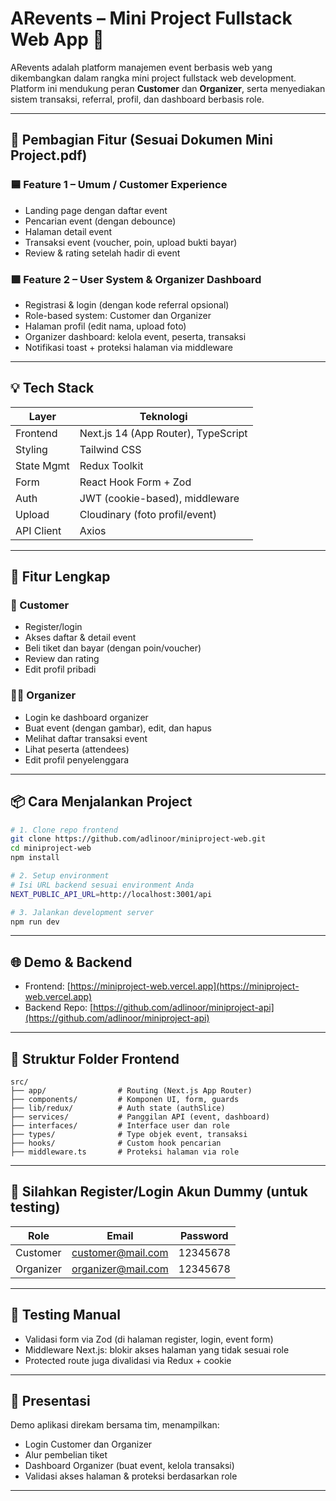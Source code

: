 # ARevents – Mini Project Fullstack Web App 🎯

ARevents adalah platform manajemen event berbasis web yang dikembangkan dalam rangka mini project fullstack web development. Platform ini mendukung peran **Customer** dan **Organizer**, serta menyediakan sistem transaksi, referral, profil, dan dashboard berbasis role.

---

## 🔖 Pembagian Fitur (Sesuai Dokumen Mini Project.pdf)

### 🟦 Feature 1 – Umum / Customer Experience
- Landing page dengan daftar event
- Pencarian event (dengan debounce)
- Halaman detail event
- Transaksi event (voucher, poin, upload bukti bayar)
- Review & rating setelah hadir di event

### 🟩 Feature 2 – User System & Organizer Dashboard
- Registrasi & login (dengan kode referral opsional)
- Role-based system: Customer dan Organizer
- Halaman profil (edit nama, upload foto)
- Organizer dashboard: kelola event, peserta, transaksi
- Notifikasi toast + proteksi halaman via middleware

---

## 💡 Tech Stack

| Layer       | Teknologi                           |
|-------------|-------------------------------------|
| Frontend    | Next.js 14 (App Router), TypeScript |
| Styling     | Tailwind CSS                        |
| State Mgmt  | Redux Toolkit                       |
| Form        | React Hook Form + Zod               |
| Auth        | JWT (cookie-based), middleware      |
| Upload      | Cloudinary (foto profil/event)      |
| API Client  | Axios                               |

---

## 🚀 Fitur Lengkap

### 👤 Customer
- Register/login
- Akses daftar & detail event
- Beli tiket dan bayar (dengan poin/voucher)
- Review dan rating
- Edit profil pribadi

### 🧑‍💼 Organizer
- Login ke dashboard organizer
- Buat event (dengan gambar), edit, dan hapus
- Melihat daftar transaksi event
- Lihat peserta (attendees)
- Edit profil penyelenggara

---

## 📦 Cara Menjalankan Project

```bash
# 1. Clone repo frontend
git clone https://github.com/adlinoor/miniproject-web.git
cd miniproject-web
npm install

# 2. Setup environment
# Isi URL backend sesuai environment Anda
NEXT_PUBLIC_API_URL=http://localhost:3001/api

# 3. Jalankan development server
npm run dev
```

---

## 🌐 Demo & Backend

- Frontend: [https://miniproject-web.vercel.app](https://miniproject-web.vercel.app)
- Backend Repo: [https://github.com/adlinoor/miniproject-api](https://github.com/adlinoor/miniproject-api)

---

## 📂 Struktur Folder Frontend

```
src/
├── app/                # Routing (Next.js App Router)
├── components/         # Komponen UI, form, guards
├── lib/redux/          # Auth state (authSlice)
├── services/           # Panggilan API (event, dashboard)
├── interfaces/         # Interface user dan role
├── types/              # Type objek event, transaksi
├── hooks/              # Custom hook pencarian
├── middleware.ts       # Proteksi halaman via role
```

---

## 🔐 Silahkan Register/Login Akun Dummy (untuk testing)

| Role      | Email               | Password |
|-----------|---------------------|----------|
| Customer  | customer@mail.com   | 12345678 |
| Organizer | organizer@mail.com  | 12345678 |

---

## 🧪 Testing Manual

- Validasi form via Zod (di halaman register, login, event form)
- Middleware Next.js: blokir akses halaman yang tidak sesuai role
- Protected route juga divalidasi via Redux + cookie

---

## 🎥 Presentasi

Demo aplikasi direkam bersama tim, menampilkan:
- Login Customer dan Organizer
- Alur pembelian tiket
- Dashboard Organizer (buat event, kelola transaksi)
- Validasi akses halaman & proteksi berdasarkan role

---


